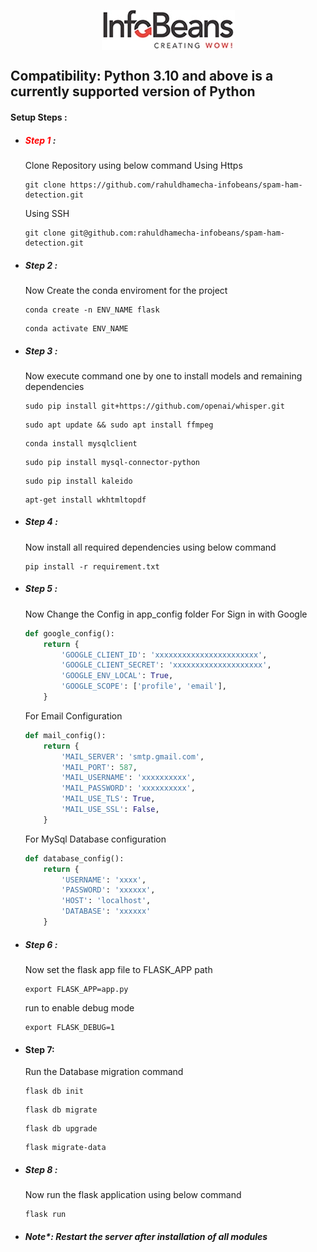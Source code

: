 <span style="width:100%;display:flex;justify-content:center;">![title](static/public/images/company_logo.jpg)</span>
## Compatibility: Python 3.10 and above is a currently supported version of Python
#### Setup Steps :

- ##### <span style="color:red">Step 1</span> : 
    Clone Repository using below command
    Using Https
    ```GIT
    git clone https://github.com/rahuldhamecha-infobeans/spam-ham-detection.git
    ```
    Using SSH
    ```GIT
    git clone git@github.com:rahuldhamecha-infobeans/spam-ham-detection.git
    ```
- ##### Step 2 : 
  Now Create the conda enviroment for the project
  ```shell
  conda create -n ENV_NAME flask
  ```
  ```shell
  conda activate ENV_NAME
    ```

- ##### Step 3 : 
    Now execute  command one by one to install models and remaining dependencies
    ```shell
    sudo pip install git+https://github.com/openai/whisper.git
    ```
    ```shell
    sudo apt update && sudo apt install ffmpeg
    ```
    ```shell
    conda install mysqlclient
    ```
    ```shell
    sudo pip install mysql-connector-python
    ```
    ```shell
    sudo pip install kaleido
    ```
    ```shell
    apt-get install wkhtmltopdf
  
- ##### Step 4 : 
    Now install all required dependencies using below command
    ```shell
    pip install -r requirement.txt
    ```
  
- ##### Step 5 : 
    Now Change the Config in app_config folder 
    For Sign in with Google
    ```python
    def google_config():
        return {
            'GOOGLE_CLIENT_ID': 'xxxxxxxxxxxxxxxxxxxxxxx',
            'GOOGLE_CLIENT_SECRET': 'xxxxxxxxxxxxxxxxxxxx',
            'GOOGLE_ENV_LOCAL': True,
            'GOOGLE_SCOPE': ['profile', 'email'],
        }
    ```
    For Email Configuration
    ```python
    def mail_config():
        return {
            'MAIL_SERVER': 'smtp.gmail.com',
            'MAIL_PORT': 587,
            'MAIL_USERNAME': 'xxxxxxxxxx',
            'MAIL_PASSWORD': 'xxxxxxxxxx',
            'MAIL_USE_TLS': True,
            'MAIL_USE_SSL': False,
        }
    ```
    For MySql Database configuration
    ```python
    def database_config():
        return {
            'USERNAME': 'xxxx',
            'PASSWORD': 'xxxxxx',
            'HOST': 'localhost',
            'DATABASE': 'xxxxxx'
        }
    ```

- ##### Step 6 : 
    Now set the flask app file to FLASK_APP path
    ```shell
    export FLASK_APP=app.py
    ```
    run to enable debug mode
    ```shell
    export FLASK_DEBUG=1
    ```
- #### Step 7:
  Run the Database migration command
  ```shell
  flask db init
  ```  
  ```shell
  flask db migrate
  ```  
  ```shell
  flask db upgrade
  ```    
  ```shell
  flask migrate-data
  ```  

- ##### Step 8 : 
    Now run the flask application using below command
    ```shell
    flask run
    ```

- ##### Note*: Restart the server after installation of all modules
